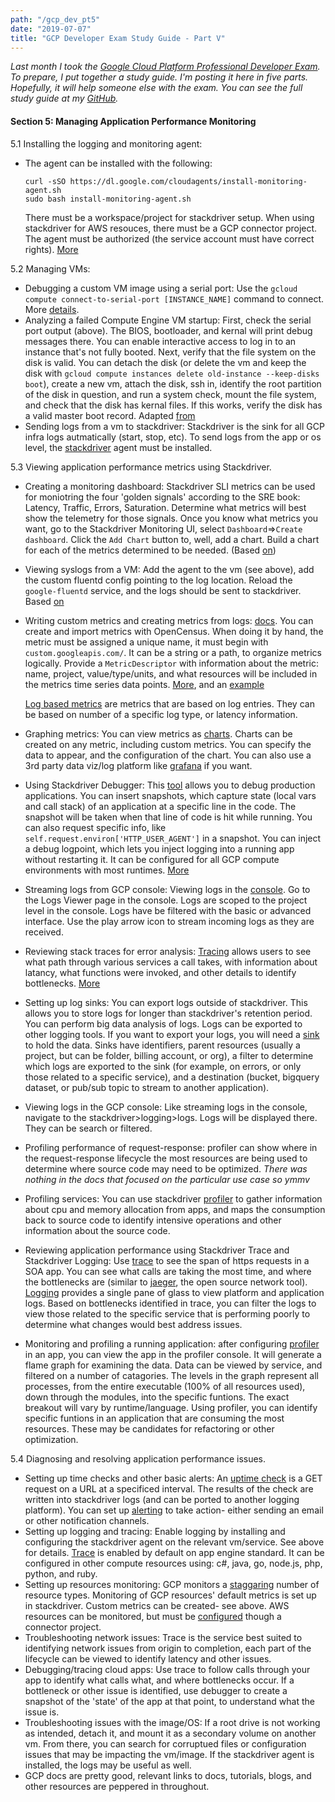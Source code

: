 ```yaml
---
path: "/gcp_dev_pt5"
date: "2019-07-07"
title: "GCP Developer Exam Study Guide - Part V"
---
```

_Last month I took the [Google Cloud Platform Professional Developer Exam](https://cloud.google.com/certification/cloud-developer). To prepare, I put together a study guide. I'm posting it here in five parts. Hopefully, it will help someone else with the exam. You can see the full study guide at my [GitHub](https://github.com/justwes2/gcp_developer)._

#### Section 5: Managing Application Performance Monitoring
5.1 Installing the logging and monitoring agent: 
- The agent can be installed with the following: 
    ```
    curl -sSO https://dl.google.com/cloudagents/install-monitoring-agent.sh
    sudo bash install-monitoring-agent.sh
    ```
  There must be a workspace/project for stackdriver setup. When using stackdriver for AWS resouces, there must be a GCP connector project. The agent must be authorized (the service account must have correct rights). [More](https://cloud.google.com/monitoring/agent/install-agent#linux-install)

5.2 Managing VMs:

- Debugging a custom VM image using a serial port: Use the `gcloud compute connect-to-serial-port [INSTANCE_NAME]` command to connect. More [details](https://cloud.google.com/compute/docs/instances/interacting-with-serial-console). 
- Analyzing a failed Compute Engine VM startup: First, check the serial port output (above). The BIOS, bootloader, and kernal will print debug messages there. You can enable interactive access to log in to an instance that's not fully booted. Next, verify that the file system on the disk is valid. You can detach the disk (or delete the vm and keep the disk with `gcloud compute instances delete old-instance --keep-disks boot`), create a new vm, attach the disk, ssh in, identify the root partition of the disk in question, and run a system check, mount the file system, and check that the disk has kernal files. If this works, verify the disk has a valid master boot record. Adapted [from](https://cloud.google.com/compute/docs/troubleshooting/troubleshooting-instances)
- Sending logs from a vm to stackdriver: Stackdriver is the sink for all GCP infra logs autmatically (start, stop, etc). To send logs from the app or os level, the [stackdriver](https://cloud.google.com/logging/docs/agent/) agent must be installed.

5.3 Viewing application performance metrics using Stackdriver.
- Creating a monitoring dashboard: Stackdriver SLI metrics can be used for moniotring the four 'golden signals' according to the SRE book: Latency, Traffic, Errors, Saturation. Determine what metrics will best show the telemetry for those signals. Once you know what metrics you want, go to the Stackdriver Monitoring UI, select `Dashboard`=>`Create dashboard`. Click the `Add Chart` button to, well, add a chart. Build a chart for each of the metrics determined to be needed. (Based [on](https://medium.com/google-cloud/creating-a-dashboard-with-stackdriver-sli-monitoring-metrics-eaf6d19386de))
- Viewing syslogs from a VM: Add the agent to the vm (see above), add the custom fluentd config pointing to the log location. Reload the `google-fluentd` service, and the logs should be sent to stackdriver. Based [on](https://medium.com/google-cloud/how-to-log-your-application-on-google-compute-engine-6600d81e70e3)
- Writing custom metrics and creating metrics from logs: [docs](https://cloud.google.com/monitoring/custom-metrics/). You can create and import metrics with OpenCensus. When doing it by hand, the metric must be assigned a unique name, it must begin with `custom.googleapis.com/`. It can be a string or a path, to organize metrics logically. Provide a `MetricDescriptor` with information about the metric: name, project, value/type/units, and what resources will be included in the metrics time series data points. [More](https://cloud.google.com/monitoring/custom-metrics/creating-metrics), and an [example](https://medium.com/@ludomagno/stackdriver-custom-metrics-the-easy-way-on-gcp-bd0530a04e19)

    [Log based metrics](https://cloud.google.com/logging/docs/logs-based-metrics/) are metrics that are based on log entries. They can be based on number of a specific log type, or latency information.
- Graphing metrics: You can view metrics as [charts](https://cloud.google.com/monitoring/charts/). Charts can be created on any metric, including custom metrics. You can specify the data to appear, and the configuration of the chart. You can also use a 3rd party data viz/log platform like [grafana](https://grafana.com/docs/features/datasources/stackdriver/) if you want.
- Using Stackdriver Debugger: This [tool](https://cloud.google.com/debugger/docs/quickstart) allows you to debug production applications. You can insert snapshots, which capture state (local vars and call stack) of an application at a specific line in the code. The snapshot will be taken when that line of code is hit while running. You can also request specific info, like `self.request.environ['HTTP_USER_AGENT']` in a snapshot. You can inject a debug logpoint, which lets you inject logging into a running app without restarting it. It can be configured for all GCP compute environments with most runtimes. [More](https://cloud.google.com/debugger/docs/setup/python)
- Streaming logs from GCP console: Viewing logs in the [console](https://cloud.google.com/logging/docs/view/overview). Go to the Logs Viewer page in the console. Logs are scoped to the project level in the console. Logs have be filtered with the basic or advanced interface. Use the play arrow icon to stream incoming logs as they are received. 
- Reviewing stack traces for error analysis: [Tracing](https://medium.com/google-cloud/tracing-google-cloud-8f0c8ba8181c) allows users to see what path through various services a call takes, with information about latancy, what functions were invoked, and other details to identify bottlenecks. [More](https://cloud.google.com/trace/docs/quickstart)
- Setting up log sinks: You can export logs outside of stackdriver. This allows you to store logs for longer than stackdriver's retention period. You can perform big data analysis of logs. Logs can be exported to other logging tools. If you want to export your logs, you will need a [sink](https://cloud.google.com/logging/docs/export/) to hold the data. Sinks have identifiers, parent resources (usually a project, but can be folder, billing account, or org), a filter to determine which logs are exported to the sink (for example, on errors, or only those related to a specific service), and a destination (bucket, bigquery dataset, or pub/sub topic to stream to another application).
- Viewing logs in the GCP console: Like streaming logs in the console, navigate to the stackdriver>logging>logs. Logs will be displayed there. They can be search or filtered. 
- Profiling performance of request-response: profiler can show where in the request-response lifecycle the most resources are being used to determine where source code may need to be optimized. _There was nothing in the docs that focused on the particular use case so ymmv_
- Profiling services: You can use stackdriver [profiler](https://cloud.google.com/profiler/docs/quickstart) to gather information about cpu and memory allocation from apps, and maps the consumption back to source code to identify intensive operations and other information about the source code. 
- Reviewing application performance using Stackdriver Trace and Stackdriver Logging: Use [trace](https://github.com/GoogleCloudPlatform/gke-tracing-demo#validation) to see the span of https requests in a SOA app. You can see what calls are taking the most time, and where the bottlenecks are (similar to [jaeger](https://www.jaegertracing.io/), the open source network tool). [Logging](https://github.com/GoogleCloudPlatform/gke-tracing-demo#monitoring-and-logging) provides a single pane of glass to view platform and application logs. Based on bottlenecks identified in trace, you can filter the logs to view those related to the specific service that is performing poorly to determine what changes would best address issues.
- Monitoring and profiling a running application: after configuring [profiler](https://cloud.google.com/profiler/docs/quickstart) in an app, you can view the app in the profiler console. It will generate a flame graph for examining the data. Data can be viewed by service, and filtered on a number of catagories. The levels in the graph represent all processes, from the entire executable (100% of all resources used), down through the modules, into the specific funtions. The exact breakout will vary by runtime/language. Using profiler, you can identify specific funtions in an application that are consuming the most resources. These may be candidates for refactoring or other optimization.

5.4 Diagnosing and resolving application performance issues.
- Setting up time checks and other basic alerts: An [uptime check](https://cloud.google.com/monitoring/uptime-checks/) is a GET request on a URL at a specificed interval. The results of the check are written into stackdriver logs (and can be ported to another logging platform). You can set up [alerting](https://cloud.google.com/monitoring/uptime-checks/uptime-alerting-policies) to take action- either sending an email or other notification channels. 
- Setting up logging and tracing: Enable logging by installing and configuring the stackdriver agent on the relevant vm/service. See above for details. [Trace](https://cloud.google.com/trace/docs/setup/) is enabled by default on app engine standard. It can be configured in other compute resources using: c#, java, go, node.js, php, python, and ruby.
- Setting up resources monitoring: GCP monitors a [staggaring](https://cloud.google.com/monitoring/api/resources) number of resource types. Monitoring of GCP resources' default metrics is set up in stackdriver. Custom metrics can be created- see above. AWS resources can be monitored, but must be [configured](https://cloud.google.com/monitoring/quickstart-aws) though a connector project. 
- Troubleshooting network issues: Trace is the service best suited to identifying network issues from origin to completion, each part of the lifecycle can be viewed to identify latency and other issues. 
- Debugging/tracing cloud apps: Use trace to follow calls through your app to identify what calls what, and where bottlenecks occur. If a bottleneck or other issue is identified, use debugger to create a snapshot of the 'state' of the app at that point, to understand what the issue is. 
- Troubleshooting issues with the image/OS: If a root drive is not working as intended, detach it, and mount it as a secondary volume on another vm. From there, you can search for corruptued files or configuration issues that may be impacting the vm/image. If the stackdriver agent is installed, the logs may be useful as well. 
- GCP docs are pretty good, relevant links to docs, tutorials, blogs, and other resources are peppered in throughout. 